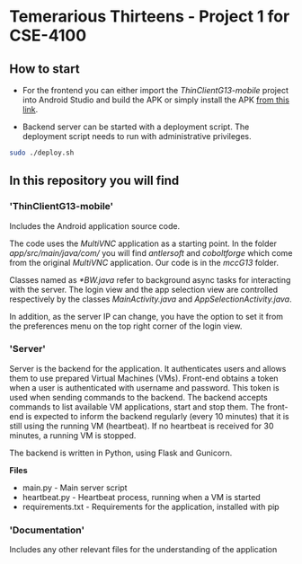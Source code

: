 # Temerarious Thirteens - Project 1 for CSE-4100

## How to start

* For the frontend you can either import the _ThinClientG13-mobile_ project into Android Studio and build the APK or simply install the APK [from this link](/ThinClientG13.apk).

* Backend server can be started with a deployment script. The deployment script needs to run with administrative privileges.

```sh
sudo ./deploy.sh
```


## In this repository you will find

### 'ThinClientG13-mobile'

Includes the Android application source code.

The code uses the *MultiVNC* application as a starting point. In the folder _app/src/main/java/com/_ you will find _antlersoft_ and _coboltforge_ which come from the original *MultiVNC* application. Our code is in the _mccG13_ folder.

Classes named as _\*BW.java_ refer to background async tasks for interacting with the server. The login view and the app selection view are controlled respectively by the classes _MainActivity.java_ and _AppSelectionActivity.java_.

In addition, as the server IP can change, you have the option to set it from the preferences menu on the top right corner of the login view.

### 'Server'
Server is the backend for the application. It authenticates users and allows them to use prepared Virtual Machines (VMs). Front-end obtains a token when a user is authenticated with username and password. This token is used when sending commands to the backend. The backend accepts commands to list available VM applications, start and stop them. The front-end is expected to inform the backend regularly (every 10 minutes) that it is still using the running VM (heartbeat). If no heartbeat is received for 30 minutes, a running VM is stopped.

The backend is written in Python, using Flask and Gunicorn.

**Files**

+ main.py - Main server script
+ heartbeat.py - Heartbeat process, running when a VM is started
+ requirements.txt - Requirements for the application, installed with pip

### 'Documentation'
Includes any other relevant files for the understanding of the application
